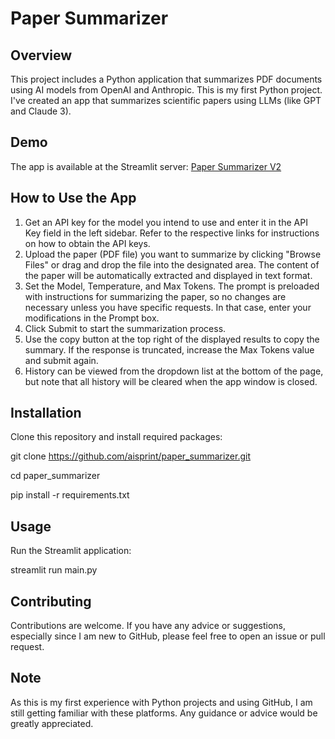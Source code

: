# Paper Summarizer

## Overview
This project includes a Python application that summarizes PDF documents using AI models from OpenAI and Anthropic. This is my first Python project. I've created an app that summarizes scientific papers using LLMs (like GPT and Claude 3).

## Demo
The app is available at the Streamlit server:
[Paper Summarizer V2](https://papersummarizerv2-ertgst946lkt3qpqf5cxup.streamlit.app/)

## How to Use the App

1. Get an API key for the model you intend to use and enter it in the API Key field in the left sidebar. Refer to the respective links for instructions on how to obtain the API keys.
2. Upload the paper (PDF file) you want to summarize by clicking "Browse Files" or drag and drop the file into the designated area. The content of the paper will be automatically extracted and displayed in text format.
3. Set the Model, Temperature, and Max Tokens. The prompt is preloaded with instructions for summarizing the paper, so no changes are necessary unless you have specific requests. In that case, enter your modifications in the Prompt box.
4. Click Submit to start the summarization process.
5. Use the copy button at the top right of the displayed results to copy the summary. If the response is truncated, increase the Max Tokens value and submit again.
6. History can be viewed from the dropdown list at the bottom of the page, but note that all history will be cleared when the app window is closed.

## Installation
Clone this repository and install required packages:

git clone https://github.com/aisprint/paper_summarizer.git

cd paper_summarizer

pip install -r requirements.txt


## Usage
Run the Streamlit application:

streamlit run main.py

## Contributing
Contributions are welcome. If you have any advice or suggestions, especially since I am new to GitHub, please feel free to open an issue or pull request.

## Note
As this is my first experience with Python projects and using GitHub, I am still getting familiar with these platforms. Any guidance or advice would be greatly appreciated.


